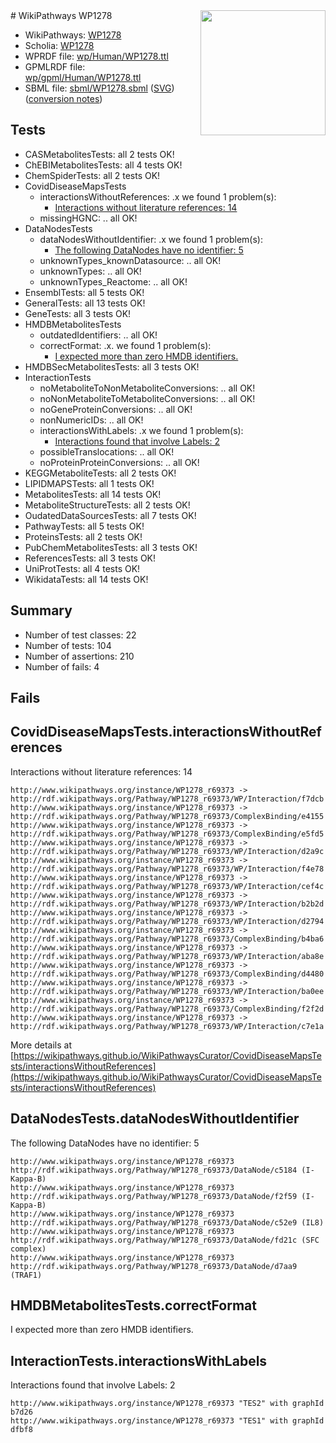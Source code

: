 <img style="float: right; width: 200px" src="../logo.png" />
# WikiPathways WP1278

* WikiPathways: [WP1278](https://identifiers.org/wikipathways:WP1278)
* Scholia: [WP1278](https://scholia.toolforge.org/wikipathways/WP1278)
* WPRDF file: [wp/Human/WP1278.ttl](../wp/Human/WP1278.ttl)
* GPMLRDF file: [wp/gpml/Human/WP1278.ttl](../wp/gpml/Human/WP1278.ttl)
* SBML file: [sbml/WP1278.sbml](../sbml/WP1278.sbml) ([SVG](../sbml/WP1278.svg)) ([conversion notes](../sbml/WP1278.txt))

## Tests
* CASMetabolitesTests: all 2 tests OK!
* ChEBIMetabolitesTests: all 4 tests OK!
* ChemSpiderTests: all 2 tests OK!
* CovidDiseaseMapsTests
    * interactionsWithoutReferences: .x we found 1 problem(s):
        * [Interactions without literature references: 14](#9701cce5)
    * missingHGNC: .. all OK!
* DataNodesTests
    * dataNodesWithoutIdentifier: .x we found 1 problem(s):
        * [The following DataNodes have no identifier: 5](#d2d32fa4)
    * unknownTypes_knownDatasource: .. all OK!
    * unknownTypes: .. all OK!
    * unknownTypes_Reactome: .. all OK!
* EnsemblTests: all 5 tests OK!
* GeneralTests: all 13 tests OK!
* GeneTests: all 3 tests OK!
* HMDBMetabolitesTests
    * outdatedIdentifiers: .. all OK!
    * correctFormat: .x. we found 1 problem(s):
        * [I expected more than zero HMDB identifiers.](#ad154c1e)
* HMDBSecMetabolitesTests: all 3 tests OK!
* InteractionTests
    * noMetaboliteToNonMetaboliteConversions: .. all OK!
    * noNonMetaboliteToMetaboliteConversions: .. all OK!
    * noGeneProteinConversions: .. all OK!
    * nonNumericIDs: .. all OK!
    * interactionsWithLabels: .x we found 1 problem(s):
        * [Interactions found that involve Labels: 2](#630d2679)
    * possibleTranslocations: .. all OK!
    * noProteinProteinConversions: .. all OK!
* KEGGMetaboliteTests: all 2 tests OK!
* LIPIDMAPSTests: all 1 tests OK!
* MetabolitesTests: all 14 tests OK!
* MetaboliteStructureTests: all 2 tests OK!
* OudatedDataSourcesTests: all 7 tests OK!
* PathwayTests: all 5 tests OK!
* ProteinsTests: all 2 tests OK!
* PubChemMetabolitesTests: all 3 tests OK!
* ReferencesTests: all 3 tests OK!
* UniProtTests: all 4 tests OK!
* WikidataTests: all 14 tests OK!


## Summary

* Number of test classes: 22
* Number of tests: 104
* Number of assertions: 210
* Number of fails: 4

## Fails

<a name="9701cce5" />

## CovidDiseaseMapsTests.interactionsWithoutReferences

Interactions without literature references: 14
```
http://www.wikipathways.org/instance/WP1278_r69373 -> http://rdf.wikipathways.org/Pathway/WP1278_r69373/WP/Interaction/f7dcb
http://www.wikipathways.org/instance/WP1278_r69373 -> http://rdf.wikipathways.org/Pathway/WP1278_r69373/ComplexBinding/e4155
http://www.wikipathways.org/instance/WP1278_r69373 -> http://rdf.wikipathways.org/Pathway/WP1278_r69373/ComplexBinding/e5fd5
http://www.wikipathways.org/instance/WP1278_r69373 -> http://rdf.wikipathways.org/Pathway/WP1278_r69373/WP/Interaction/d2a9c
http://www.wikipathways.org/instance/WP1278_r69373 -> http://rdf.wikipathways.org/Pathway/WP1278_r69373/WP/Interaction/f4e78
http://www.wikipathways.org/instance/WP1278_r69373 -> http://rdf.wikipathways.org/Pathway/WP1278_r69373/WP/Interaction/cef4c
http://www.wikipathways.org/instance/WP1278_r69373 -> http://rdf.wikipathways.org/Pathway/WP1278_r69373/WP/Interaction/b2b2d
http://www.wikipathways.org/instance/WP1278_r69373 -> http://rdf.wikipathways.org/Pathway/WP1278_r69373/WP/Interaction/d2794
http://www.wikipathways.org/instance/WP1278_r69373 -> http://rdf.wikipathways.org/Pathway/WP1278_r69373/ComplexBinding/b4ba6
http://www.wikipathways.org/instance/WP1278_r69373 -> http://rdf.wikipathways.org/Pathway/WP1278_r69373/WP/Interaction/aba8e
http://www.wikipathways.org/instance/WP1278_r69373 -> http://rdf.wikipathways.org/Pathway/WP1278_r69373/ComplexBinding/d4480
http://www.wikipathways.org/instance/WP1278_r69373 -> http://rdf.wikipathways.org/Pathway/WP1278_r69373/WP/Interaction/ba0ee
http://www.wikipathways.org/instance/WP1278_r69373 -> http://rdf.wikipathways.org/Pathway/WP1278_r69373/ComplexBinding/f2f2d
http://www.wikipathways.org/instance/WP1278_r69373 -> http://rdf.wikipathways.org/Pathway/WP1278_r69373/WP/Interaction/c7e1a
```

More details at [https://wikipathways.github.io/WikiPathwaysCurator/CovidDiseaseMapsTests/interactionsWithoutReferences](https://wikipathways.github.io/WikiPathwaysCurator/CovidDiseaseMapsTests/interactionsWithoutReferences)

<a name="d2d32fa4" />

## DataNodesTests.dataNodesWithoutIdentifier

The following DataNodes have no identifier: 5
```
http://www.wikipathways.org/instance/WP1278_r69373 http://rdf.wikipathways.org/Pathway/WP1278_r69373/DataNode/c5184 (I-Kappa-B)
http://www.wikipathways.org/instance/WP1278_r69373 http://rdf.wikipathways.org/Pathway/WP1278_r69373/DataNode/f2f59 (I-Kappa-B)
http://www.wikipathways.org/instance/WP1278_r69373 http://rdf.wikipathways.org/Pathway/WP1278_r69373/DataNode/c52e9 (IL8)
http://www.wikipathways.org/instance/WP1278_r69373 http://rdf.wikipathways.org/Pathway/WP1278_r69373/DataNode/fd21c (SFC complex)
http://www.wikipathways.org/instance/WP1278_r69373 http://rdf.wikipathways.org/Pathway/WP1278_r69373/DataNode/d7aa9 (TRAF1)
```

<a name="ad154c1e" />

## HMDBMetabolitesTests.correctFormat

I expected more than zero HMDB identifiers.
<a name="630d2679" />

## InteractionTests.interactionsWithLabels

Interactions found that involve Labels: 2
```
http://www.wikipathways.org/instance/WP1278_r69373 "TES2" with graphId b7d26
http://www.wikipathways.org/instance/WP1278_r69373 "TES1" with graphId dfbf8
```

